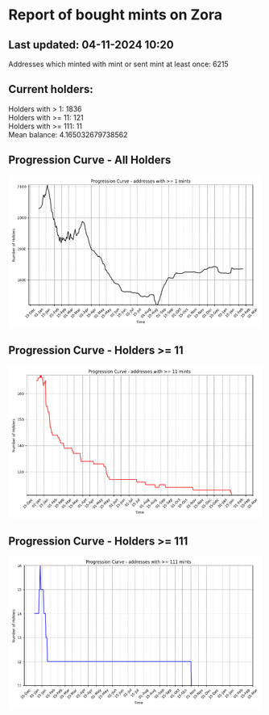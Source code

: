 # Report of bought mints on Zora
## Last updated: 04-11-2024 10:20
Addresses which minted with mint or sent mint at least once: 6215

## Current holders:
Holders with > 1: 1836  
Holders with >= 11: 121  
Holders with >= 111: 11  
Mean balance: 4.165032679738562  

## Progression Curve - All Holders
![addresses with >= 1 mint](progression_curve_all.png)
## Progression Curve - Holders >= 11
![addresses with >= 11 mints](progression_curve_gt_11.png)
## Progression Curve - Holders >= 111
![addresses with >= 111 mints](progression_curve_gt_111.png)

